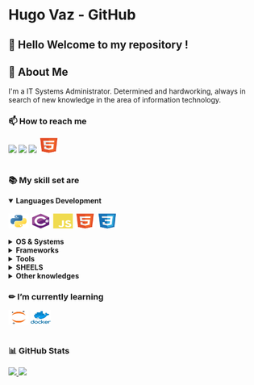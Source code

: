 # Hugo Vaz - GitHub
## 👋 Hello Welcome to my repository ! 

## 📝 About Me 

I'm a IT Systems Administrator. Determined and hardworking, always in search of new knowledge in the area of information technology.

### 📫 How to reach me 
<div style="display: inline_block"> 
  <a href="https://instagram.com/sirvaz89/" target="_blank"><img src="https://img.shields.io/badge/-Instagram-%23E4405F?style=for-the-badge&logo=instagram&logoColor=white" target="_blank"></a>
  <a href = "mailto:h.vaz16@gmail.com"><img src="https://img.shields.io/badge/-Gmail-%23333?style=for-the-badge&logo=gmail&logoColor=white" target="_blank"></a>
  <a href="https://www.linkedin.com/in/hugo-vaz-9b7b8163/" target="_blank"><img src="https://img.shields.io/badge/-LinkedIn-%230077B5?style=for-the-badge&logo=linkedin&logoColor=white" target="_blank"></a> 
  <a href="http://portfolio.westeurope.cloudapp.azure.com/" target="_blank"><img height="30" width="40" src="https://raw.githubusercontent.com/devicons/devicon/master/icons/html5/html5-original.svg" target="_blank"></a>
  
  <br>
  <br>
</div>

### 📚 My skill set are
<details open>
  <summary><b>Languages Development</b></summary>
<br>
  <div style="display: inline_block">
    <img align="center" alt="hv-Python" height="30" width="40" src="https://raw.githubusercontent.com/devicons/devicon/master/icons/python/python-original.svg">
    <img align="center" alt="hv-Csharp" height="30" width="40" src="https://raw.githubusercontent.com/devicons/devicon/master/icons/csharp/csharp-original.svg">
    <img align="center" alt="hv-Js" height="30" width="40" src="https://raw.githubusercontent.com/devicons/devicon/master/icons/javascript/javascript-plain.svg">
    <img align="center" alt="hv-HTML" height="30" width="40" src="https://raw.githubusercontent.com/devicons/devicon/master/icons/html5/html5-original.svg">
    <img align="center" alt="hv-CSS" height="30" width="40" src="https://raw.githubusercontent.com/devicons/devicon/master/icons/css3/css3-original.svg">
    <br>
    <br>
  </div>
</details>

<details closed>
  <summary><b>OS & Systems</b></summary>
<br>
  <ul>
    <li> Windows Server </li>
    <li> Ubuntu </li>
    <li> Cent OS</li>
  </ul>
</details>

</details>

<details closed>
  <summary><b>Frameworks</b></summary>
<br>
  <ul>
    <li>ASPNET CORE MVC</li>
  </ul>
</details>

<details closed>
  <summary><b>Tools</b></summary>
<br>
  <ul>
    <li> Visual Studio Code</li>
    <li> Visual Studio 2019</li>
    <li> Oracle Virtual Box </li>
    <li> Microsoft Office </li>
  </ul>
</details>

<details closed>
  <summary><b>SHEELS</b></summary>
<br>
  <div style="display: inline_block">
    <img align="center" alt="hv-PowerShell" height="30" width="75" src="https://img.shields.io/badge/PowerShell-5391FE?style=for-the-badge&logo=PowerShell&logoColor=white">
    <br>
    <br>
  </div>
</details>

<details closed>
  <summary><b>Other knowledges</b></summary>
<br>
  <ul>
    <li> Cloud backup</li>
    <li> Systems Virtualization </li>
    <li> Operating system installation</li>
    <li> Computer maintenance</li>
    <li> ERM (Entity Relationship Model)</li>
    <li> UML (Unified Modeling Language)</li>
  </ul>
</details>

### ✏ I’m currently learning 
<div style="display: inline_block">
  <img align="center" alt="hv-pupyter" height="30" width="40" src="https://raw.githubusercontent.com/github/explore/master/topics/jupyter-notebook/jupyter-notebook.png">
  <img align="center" alt="hv-Docker" height="30" width="40" src="https://raw.githubusercontent.com/github/explore/master/topics/docker/docker.png">
  <br>
  <br>
</div>



<!---
SirVaz/SirVaz is a ✨ special ✨ repository because its `README.md` (this file) appears on your GitHub profile.
You can click the Preview link to take a look at your changes.
--->

### 📊 GitHub Stats

<div>
  <a href="https://github.com/sirvaz">
  <img height="140em" src="https://github-readme-stats.vercel.app/api?username=sirvaz&show_icons=true&theme=nord&include_all_commits=true&count_private=true"/>
  <img height="140em" src="https://github-readme-stats.vercel.app/api/top-langs/?username=sirvaz&layout=compact&theme=nord"/>
</div>
